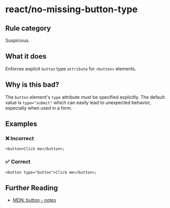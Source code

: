 # react/no-missing-button-type

## Rule category

Suspicious.

## What it does

Enforces explicit `button` type `attribute` for `<button>` elements.

## Why is this bad?

The `button` element's `type` attribute must be specified explicitly. The default value is `type="submit"` which can easily lead to unexpected behavior, especially when used in a form.

## Examples

### ❌ Incorrect

```tsx
<button>Click me</button>;
```

### ✅ Correct

```tsx
<button type="button">Click me</button>;
```

## Further Reading

- [MDN: button - notes](https://developer.mozilla.org/en-US/docs/Web/HTML/Element/button#notes)
